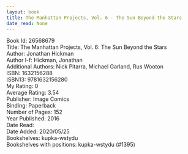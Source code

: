 ```yaml
---
layout: book
title: The Manhattan Projects, Vol. 6 - The Sun Beyond the Stars
date_read: None
---
```


Book Id: 26568679<br />
Title: The Manhattan Projects, Vol. 6: The Sun Beyond the Stars<br />
Author: Jonathan Hickman<br />
Author l-f: Hickman, Jonathan<br />
Additional Authors: Nick Pitarra, Michael Garland, Rus Wooton<br />
ISBN: 1632156288<br />
ISBN13: 9781632156280<br />
My Rating: 0<br />
Average Rating: 3.54<br />
Publisher: Image Comics<br />
Binding: Paperback<br />
Number of Pages: 152<br />
Year Published: 2016<br />
Date Read: <br />
Date Added: 2020/05/25<br />
Bookshelves: kupka-wstydu<br />
Bookshelves with positions: kupka-wstydu (#1395)<br />

